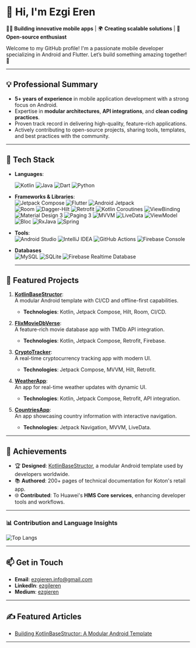 # 👋 Hi, I'm Ezgi Eren
🚀🎨 **Building innovative mobile apps** | 🌍 **Creating scalable solutions** | 🔗 **Open-source enthusiast**  

Welcome to my GitHub profile! I'm a passionate mobile developer specializing in Android and Flutter. Let’s build something amazing together! 🚀

---

## 💡 **Professional Summary**
- **5+ years of experience** in mobile application development with a strong focus on Android.  
- Expertise in **modular architectures**, **API integrations**, and **clean coding practices**.  
- Proven track record in delivering high-quality, feature-rich applications.  
- Actively contributing to open-source projects, sharing tools, templates, and best practices with the community.  

---

## 🔧 **Tech Stack**
- **Languages**:

   ![Kotlin](https://img.shields.io/badge/Kotlin-0095D5?style=for-the-badge&logo=kotlin&logoColor=white)   ![Java](https://img.shields.io/badge/Java-ED8B00?style=for-the-badge&logo=java&logoColor=white)   ![Dart](https://img.shields.io/badge/Dart-0175C2?style=for-the-badge&logo=dart&logoColor=white)  ![Python](https://img.shields.io/badge/Python-3776AB?style=for-the-badge&logo=python&logoColor=white)

- **Frameworks & Libraries**:  
    ![Jetpack Compose](https://img.shields.io/badge/Jetpack%20Compose-4285F4?style=for-the-badge&logo=android&logoColor=white)  ![Flutter](https://img.shields.io/badge/Flutter-02569B?style=for-the-badge&logo=flutter&logoColor=white) ![Android Jetpack](https://img.shields.io/badge/Android%20Jetpack-3DDC84?style=for-the-badge&logo=android&logoColor=white)  
![Room](https://img.shields.io/badge/Room-4285F4?style=for-the-badge&logo=android&logoColor=white)  ![Dagger-Hilt](https://img.shields.io/badge/Dagger%20Hilt-1A73E8?style=for-the-badge&logo=android&logoColor=white)  ![Retrofit](https://img.shields.io/badge/Retrofit-FF5722?style=for-the-badge&logo=android&logoColor=white) ![Kotlin Coroutines](https://img.shields.io/badge/Kotlin%20Coroutines-0095D5?style=for-the-badge&logo=kotlin&logoColor=white)  ![ViewBinding](https://img.shields.io/badge/ViewBinding-3DDC84?style=for-the-badge&logo=android&logoColor=white)  ![Material Design 3](https://img.shields.io/badge/Material%20Design%203-757575?style=for-the-badge&logo=android&logoColor=white)  ![Paging 3](https://img.shields.io/badge/Paging%203-4285F4?style=for-the-badge&logo=android&logoColor=white)  ![MVVM](https://img.shields.io/badge/MVVM-02569B?style=for-the-badge&logo=android&logoColor=white)  ![LiveData](https://img.shields.io/badge/LiveData-4285F4?style=for-the-badge&logo=android&logoColor=white)  ![ViewModel](https://img.shields.io/badge/ViewModel-3DDC84?style=for-the-badge&logo=android&logoColor=white)  ![Bloc](https://img.shields.io/badge/Bloc-02569B?style=for-the-badge&logo=flutter&logoColor=white)  ![RxJava](https://img.shields.io/badge/RxJava-B7178C?style=for-the-badge&logo=java&logoColor=white)  ![Spring](https://img.shields.io/badge/Spring-6DB33F?style=for-the-badge&logo=spring&logoColor=white)  


- **Tools**:  
    ![Android Studio](https://img.shields.io/badge/Android%20Studio-3DDC84?style=for-the-badge&logo=android-studio&logoColor=white)   ![IntelliJ IDEA](https://img.shields.io/badge/IntelliJ%20IDEA-000000?style=for-the-badge&logo=intellij-idea&logoColor=white)  ![GitHub Actions](https://img.shields.io/badge/GitHub%20Actions-2088FF?style=for-the-badge&logo=github-actions&logoColor=white) ![Firebase Console](https://img.shields.io/badge/Firebase-FFCA28?style=for-the-badge&logo=firebase&logoColor=black)  

- **Databases**  
   ![MySQL](https://img.shields.io/badge/MySQL-4479A1?style=for-the-badge&logo=mysql&logoColor=white)  ![SQLite](https://img.shields.io/badge/SQLite-003B57?style=for-the-badge&logo=sqlite&logoColor=white)  ![Firebase Realtime Database](https://img.shields.io/badge/Firebase%20Realtime%20DB-FFCA28?style=for-the-badge&logo=firebase&logoColor=black)  

  ---

## 🌟 **Featured Projects**
1. [**KotlinBaseStructor**](https://github.com/EzgilEren/KotlinBaseStructor):  
   A modular Android template with CI/CD and offline-first capabilities.  
   - **Technologies**: Kotlin, Jetpack Compose, Hilt, Room, CI/CD.  

2. [**FlixMovieDbVerse**](https://github.com/EzgilEren/FlixMovieDbVerse):  
   A feature-rich movie database app with TMDb API integration.  
   - **Technologies**: Kotlin, Jetpack Compose, Retrofit, Firebase.  

3. [**CryptoTracker**](https://github.com/EzgilEren/CryptoTracker):  
   A real-time cryptocurrency tracking app with modern UI.  
   - **Technologies**: Jetpack Compose, MVVM, Hilt, Retrofit.  

4. [**WeatherApp**](https://github.com/EzgilEren/WeatherApp):  
   An app for real-time weather updates with dynamic UI.  
   - **Technologies**: Kotlin, Jetpack Compose, Retrofit, API integration.  

5. [**CountriesApp**](https://github.com/EzgilEren/CountriesApp):  
   An app showcasing country information with interactive navigation.  
   - **Technologies**: Jetpack Navigation, MVVM, LiveData.  

---

## 🌟 **Achievements**
- 🏆 **Designed**: [KotlinBaseStructor](https://github.com/EzgilEren/KotlinBaseStructor), a modular Android template used by developers worldwide.  
- 📚 **Authored**: 200+ pages of technical documentation for Koton's retail app.  
- 🌐 **Contributed**: To Huawei's **HMS Core services**, enhancing developer tools and workflows.   

---

### 📊 **Contribution and Language Insights**

![Top Langs](https://github-readme-stats.vercel.app/api/top-langs/?username=EzgilEren&layout=compact&theme=radical&langs_count=6)

---

## 📫 **Get in Touch**
- **Email**: [ezgieren.info@gmail.com](mailto:ezgieren.info@gmail.com)  
- **LinkedIn**: [ezgileren](https://www.linkedin.com/in/ezgileren/)  
- **Medium**: [ezgieren](https://medium.com/@ezgieren)  

---

## ✍️ Featured Articles
- [Building KotlinBaseStructor: A Modular Android Template](https://medium.com/@ezgieren/building-kotlinbasestructor)

---

